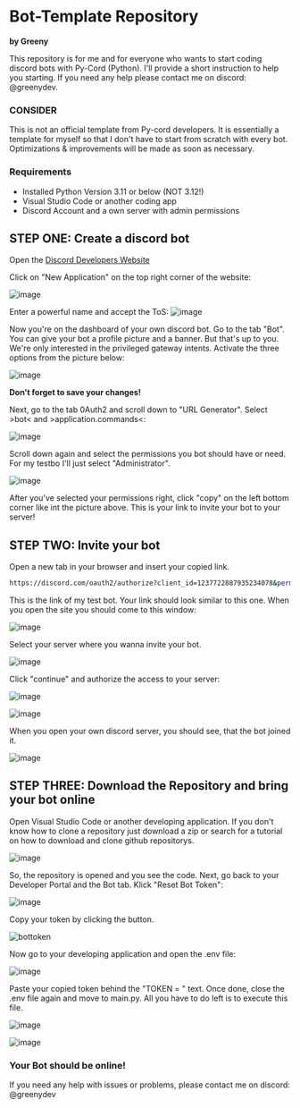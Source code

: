 # Bot-Template Repository
**by Greeny**

This repository is for me and for everyone who wants to start coding discord bots with Py-Cord (Python).
I'll provide a short instruction to help you starting.
If you need any help please contact me on discord: @greenydev.

### CONSIDER
This is not an official template from Py-cord developers. It is essentially a template for myself so that I don't have to start from scratch with every bot. 
Optimizations & improvements will be made as soon as necessary.

### Requirements
- Installed Python Version 3.11 or below (NOT 3.12!)
- Visual Studio Code or another coding app
- Discord Account and a own server with admin permissions

## STEP ONE: Create a discord bot
Open the [Discord Developers Website](https://discord.com/developers/applications)

Click on "New Application" on the top right corner of the website:

![image](https://github.com/greenyydev/PyCord-Bot-Template_Greeny/assets/65386324/f88de3e0-eaf5-4b10-9547-0a7a1b304d0f)

Enter a powerful name and accept the ToS:
![image](https://github.com/greenyydev/PyCord-Bot-Template_Greeny/assets/65386324/ac5b471b-de1d-41b2-96a1-745a0a8c10e4)

Now you're on the dashboard of your own discord bot. Go to the tab "Bot".
You can give your bot a profile picture and a banner. But that's up to you.
We're only interested in the privileged gateway intents. Activate the three options from the picture below:

![image](https://github.com/greenyydev/PyCord-Bot-Template_Greeny/assets/65386324/bb7ab41d-05d6-43d1-84b4-fd60c9d5bba0)

**Don't forget to save your changes!**

Next, go to the tab 0Auth2 and scroll down to "URL Generator". Select >bot< and >application.commands<:

![image](https://github.com/greenyydev/PyCord-Bot-Template_Greeny/assets/65386324/fdcf3166-0069-42c7-b0e0-0cf2cd0225e2)

Scroll down again and select the permissions you bot should have or need. For my testbo I'll just select "Administrator".

![image](https://github.com/greenyydev/PyCord-Bot-Template_Greeny/assets/65386324/8a0b9878-a8e3-4928-a729-c76f7430befb)

After you've selected your permissions right, click "copy" on the left bottom corner like int the picture above. This is your link to invite your bot to your server!

## STEP TWO: Invite your bot

Open a new tab in your browser and insert your copied link. 

```bash
https://discord.com/oauth2/authorize?client_id=1237722887935234078&permissions=8&scope=bot+applications.commands
```
This is the link of my test bot. Your link should look similar to this one. 
When you open the site you should come to this window:

![image](https://github.com/greenyydev/PyCord-Bot-Template_Greeny/assets/65386324/df12a785-a973-4621-9a4b-d0bd331f97bc)

Select your server where you wanna invite your bot. 

![image](https://github.com/greenyydev/PyCord-Bot-Template_Greeny/assets/65386324/6c9a3088-e23f-4ea4-9d2c-9bcccbf8f2de)

Click "continue" and authorize the access to your server:

![image](https://github.com/greenyydev/PyCord-Bot-Template_Greeny/assets/65386324/5809ea42-4975-4ba0-a2ab-09b7b5a874bc)

![image](https://github.com/greenyydev/PyCord-Bot-Template_Greeny/assets/65386324/40823982-9437-447d-9ce0-09f5a59d81ba)

When you open your own discord server, you should see, that the bot joined it. 

![image](https://github.com/greenyydev/PyCord-Bot-Template_Greeny/assets/65386324/61d27c29-732e-4d72-82d5-b688608e2ade)

## STEP THREE: Download the Repository and bring your bot online

Open Visual Studio Code or another developing application. If you don't know how to clone a repository just download a zip or search for a tutorial on how to download and clone github repositorys.

![image](https://github.com/greenyydev/Discord-Bot-Template---PyCord/assets/65386324/f91211c3-b52e-4445-a749-638c7d9f57eb)

So, the repository is opened and you see the code. Next, go back to your Developer Portal and the Bot tab. 
Klick "Reset Bot Token":

![image](https://github.com/greenyydev/Discord-Bot-Template---PyCord/assets/65386324/b84aeabe-4063-400f-931b-fb30d1026036)

Copy your token by clicking the button. 

![bottoken](https://github.com/greenyydev/Discord-Bot-Template---PyCord/assets/65386324/daf6d607-d46f-45df-982f-81005cd4d269)

Now go to your developing application and open the .env file:

![image](https://github.com/greenyydev/Discord-Bot-Template---PyCord/assets/65386324/6b68aa89-12c9-4035-9da8-618de4394a2b)

Paste your copied token behind the "TOKEN = " text. 
Once done, close the .env file again and move to main.py. 
All you have to do left is to execute this file. 

![image](https://github.com/greenyydev/Discord-Bot-Template---PyCord/assets/65386324/1b173c40-b0ce-4a4c-ae63-5f871ea55c49)

![image](https://github.com/greenyydev/Discord-Bot-Template---PyCord/assets/65386324/6de916f6-8645-45d3-ad06-dd7870b669c5)

### Your Bot should be online!

If you need any help with issues or problems, please contact me on discord: @greenydev
